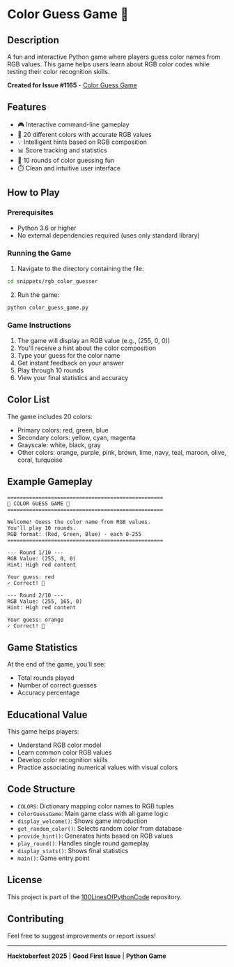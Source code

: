 # Color Guess Game 🎨

## Description
A fun and interactive Python game where players guess color names from RGB values. This game helps users learn about RGB color codes while testing their color recognition skills.

**Created for Issue #1165** - [Color Guess Game](https://github.com/sumanth-0/100LinesOfPythonCode/issues/1165)

## Features
- 🎮 Interactive command-line gameplay
- 🌈 20 different colors with accurate RGB values
- 💡 Intelligent hints based on RGB composition
- 📊 Score tracking and statistics
- 🎯 10 rounds of color guessing fun
- ⏱️ Clean and intuitive user interface

## How to Play

### Prerequisites
- Python 3.6 or higher
- No external dependencies required (uses only standard library)

### Running the Game

1. Navigate to the directory containing the file:
```bash
cd snippets/rgb_color_guesser
```

2. Run the game:
```bash
python color_guess_game.py
```

### Game Instructions
1. The game will display an RGB value (e.g., (255, 0, 0))
2. You'll receive a hint about the color composition
3. Type your guess for the color name
4. Get instant feedback on your answer
5. Play through 10 rounds
6. View your final statistics and accuracy

## Color List
The game includes 20 colors:
- Primary colors: red, green, blue
- Secondary colors: yellow, cyan, magenta
- Grayscale: white, black, gray
- Other colors: orange, purple, pink, brown, lime, navy, teal, maroon, olive, coral, turquoise

## Example Gameplay

```
==================================================
🎨 COLOR GUESS GAME 🎨
==================================================

Welcome! Guess the color name from RGB values.
You'll play 10 rounds.
RGB format: (Red, Green, Blue) - each 0-255
==================================================

--- Round 1/10 ---
RGB Value: (255, 0, 0)
Hint: High red content

Your guess: red
✓ Correct! 🎉

--- Round 2/10 ---
RGB Value: (255, 165, 0)
Hint: High red content

Your guess: orange
✓ Correct! 🎉
```

## Game Statistics
At the end of the game, you'll see:
- Total rounds played
- Number of correct guesses
- Accuracy percentage

## Educational Value
This game helps players:
- Understand RGB color model
- Learn common color RGB values
- Develop color recognition skills
- Practice associating numerical values with visual colors

## Code Structure
- `COLORS`: Dictionary mapping color names to RGB tuples
- `ColorGuessGame`: Main game class with all game logic
- `display_welcome()`: Shows game introduction
- `get_random_color()`: Selects random color from database
- `provide_hint()`: Generates hints based on RGB values
- `play_round()`: Handles single round gameplay
- `display_stats()`: Shows final statistics
- `main()`: Game entry point

## License
This project is part of the [100LinesOfPythonCode](https://github.com/sumanth-0/100LinesOfPythonCode) repository.

## Contributing
Feel free to suggest improvements or report issues!

---

**Hacktoberfest 2025** | **Good First Issue** | **Python Game**

